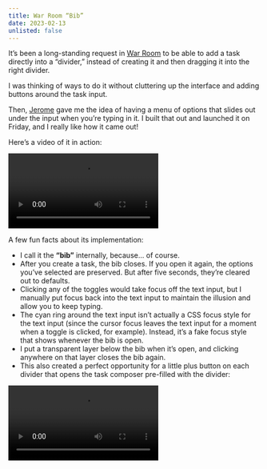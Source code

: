 ```yaml
---
title: War Room “Bib”
date: 2023-02-13
unlisted: false
---
```


It’s been a long-standing request in [War Room](https://war.elk.sh) to be able to add a task directly into a “divider,” instead of creating it and then dragging it into the right divider.

I was thinking of ways to do it without cluttering up the interface and adding buttons around the task input.

Then, [Jerome](https://jero.zone) gave me the idea of having a menu of options that slides out under the input when you’re typing in it. I built that out and launched it on Friday, and I really like how it came out!

Here’s a video of it in action:

<video src="public/posts/war-room-bib/bib_1.mp4" controls playsinline></video>

A few fun facts about its implementation:

- I call it the **“bib”** internally, because... of course.
- After you create a task, the bib closes. If you open it again, the options you’ve selected are preserved. But after five seconds, they’re cleared out to defaults.
- Clicking any of the toggles would take focus off the text input, but I manually put focus back into the text input to maintain the illusion and allow you to keep typing.
- The cyan ring around the text input isn’t actually a CSS focus style&nbsp;for the text input (since the cursor focus leaves the text input for a moment when a toggle is clicked, for example). Instead, it’s a fake focus style that shows whenever the bib is open.
- I put a transparent layer below the bib when it’s open, and clicking anywhere on that layer closes the bib again.
- This also created a perfect opportunity for a little plus button on each divider that opens the task composer pre-filled with the divider:

<video src="public/posts/war-room-bib/bib_2.mp4" controls playsinline></video>
